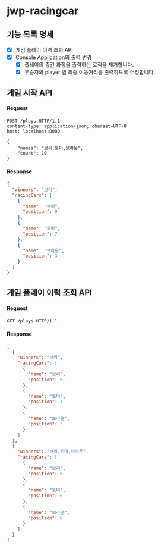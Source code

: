 # jwp-racingcar

## 기능 목록 명세

- [x] 게임 플레이 이력 조회 API
- [x] Console Application의 출력 변경
    - [x] 플레이의 중간 과정을 출력하는 로직을 제거합니다.
    - [x] 우승자와 player 별 최종 이동거리를 출력하도록 수정합니다.

## 게임 시작 API

#### Request

```http request
POST /plays HTTP/1.1
content-type: application/json; charset=UTF-8
host: localhost:8080

{
    "names": "브리,토미,브라운",
    "count": 10
}
```

#### Response

```json
{
  "winners": "브리",
  "racingCars": [
    {
      "name": "브리",
      "position": 9
    },
    {
      "name": "토미",
      "position": 7
    },
    {
      "name": "브라운",
      "position": 3
    }
  ]
}
```

## 게임 플레이 이력 조회 API

#### Request

```http request
GET /plays HTTP/1.1
```

#### Response

```json
[
  {
    "winners": "브리",
    "racingCars": [
      {
        "name": "브리",
        "position": 6
      },
      {
        "name": "토미",
        "position": 4
      },
      {
        "name": "브라운",
        "position": 3
      }
    ]
  },
  {
    "winners": "브리,토미,브라운",
    "racingCars": [
      {
        "name": "브리",
        "position": 6
      },
      {
        "name": "토미",
        "position": 6
      },
      {
        "name": "브라운",
        "position": 6
      }
    ]
  }
]
```

